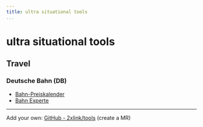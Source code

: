 ```yaml
---
title: ultra situational tools
...
```


# ultra situational tools

## Travel

### Deutsche Bahn (DB)
- [Bahn-Preiskalender](https://bahn.guru/)
- [Bahn Experte](https://bahn.expert/)

---

Add your own: [GitHub - 2xlink/tools](https://github.com/2xlink/tools) (create a MR)
